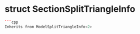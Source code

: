 # struct SectionSplitTriangleInfo


```cpp
```cpp
Inherits from ModelSplitTriangleInfo<2>
```
```



